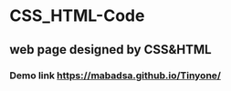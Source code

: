 # CSS_HTML-Code
## web page designed by CSS&amp;HTML

### Demo link https://mabadsa.github.io/Tinyone/
